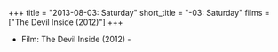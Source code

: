 +++
title = "2013-08-03: Saturday"
short_title = "-03: Saturday"
films = ["The Devil Inside (2012)"]
+++


* Film: The Devil Inside (2012) -
